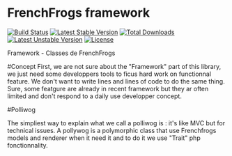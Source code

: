 # FrenchFrogs framework

[![Build Status](https://travis-ci.org/FrenchFrogs/framework.svg)](https://travis-ci.org/FrenchFrogs/framework)
[![Latest Stable Version](https://poser.pugx.org/frenchfrogs/framework/v/stable)](https://packagist.org/packages/frenchfrogs/framework)
[![Total Downloads](https://poser.pugx.org/frenchfrogs/framework/downloads)](https://packagist.org/packages/frenchfrogs/framework) 
[![Latest Unstable Version](https://poser.pugx.org/frenchfrogs/framework/v/unstable)](https://packagist.org/packages/frenchfrogs/framework) 
[![License](https://poser.pugx.org/frenchfrogs/framework/license)](https://packagist.org/packages/frenchfrogs/framework)

Framework - Classes de FrenchFrogs

#Concept
First, we are not sure about the "Framework" part of this library, we just need some developpers tools to ficus hard work on functionnal feature. We don't want to write lines and lines of code to do the same thing.
Sure, some featgure are already in recent framework but they ar often limited and don't respond to a daily use developper concept.

#Polliwog

The simpliest way to explain what we call a polliwog is : it's like MVC but for technical issues.
A pollywog is a polymorphic class that use Frenchfrogs models and renderer when it need it and to do it we use "Trait" php fonctionnality.

